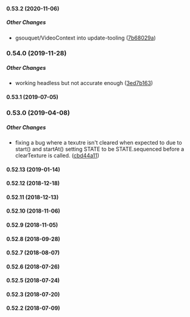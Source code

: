 #### 0.53.2 (2020-11-06)

##### Other Changes

* gsouquet/VideoContext into update-tooling ([7b68029a](https://github.com/bbc/VideoContext/commit/7b68029a92236db5865dcaa6403e60aa953a6c38))

### 0.54.0 (2019-11-28)

##### Other Changes

*  working headless but not accurate enough ([3ed7b163](https://github.com/bbc/VideoContext/commit/3ed7b1633f5e2ab1e9edeb338eaeef185cc38a1a))

#### 0.53.1 (2019-07-05)

### 0.53.0 (2019-04-08)

##### Other Changes

*  fixing a bug where a texutre isn't cleared when expected to due to start() and startAt() setting STATE to be STATE.sequenced before a clearTexture is called. ([cbd44a11](https://github.com/bbc/VideoContext/commit/cbd44a119749bca69c8b7c1b0de3cb9e4cbad36c))

#### 0.52.13 (2019-01-14)

#### 0.52.12 (2018-12-18)

#### 0.52.11 (2018-12-13)

#### 0.52.10 (2018-11-06)

#### 0.52.9 (2018-11-05)

#### 0.52.8 (2018-09-28)

#### 0.52.7 (2018-08-07)

#### 0.52.6 (2018-07-26)

#### 0.52.5 (2018-07-24)

#### 0.52.3 (2018-07-20)

#### 0.52.2 (2018-07-09)

